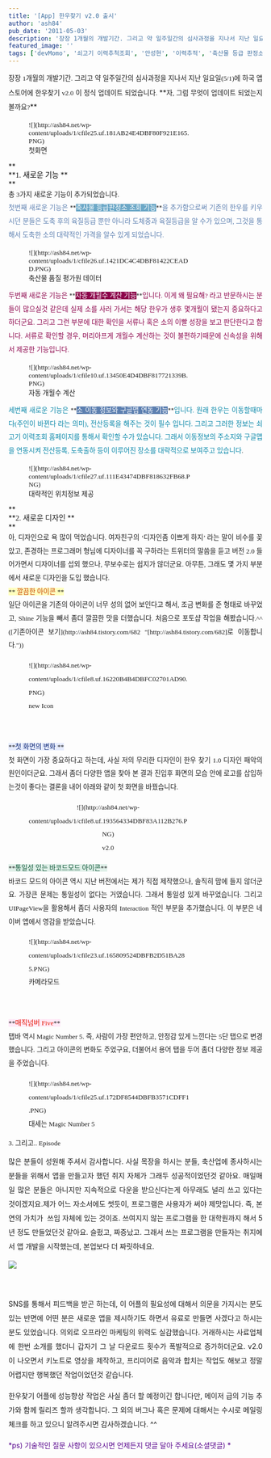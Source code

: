 ```yaml
---
title: '[App] 한우찾기 v2.0 출시'
author: 'ash84'
pub_date: '2011-05-03'
description: '장장 1개월의 개발기간. 그리고 약 일주일간의 심사과정을 지나서 지난 일요일(5/1)에 하국 앱스토어에 한우찾기 v2.0 이 정식 업데이트 되었습니다. **'
featured_image: ''
tags: ['devMomo', '쇠고기 이력추척조회', '안성현', '이력추적', '축산물 등급 판정소', '한우', '한우찾기']
---
```



<div style="background-color: transparent; "><div style="text-align: justify;line-height: 2; "><span style="font-size: 10pt; "><span style="font-family: Dotum; ">장장 1개월의 개발기간. 그리고 약 일주일간의 심사과정을 지나서 지난 일요일(5/1)에 하국 앱스토어에 한우찾기 v2.0 이 정식 업데이트 되었습니다. </span></span>**<span style="font-size: 10pt; "><span style="font-family: Dotum; ">자, 그럼 무엇이 업데이트 되었는지 볼까요?</span></span>**</div><div style="text-align: justify;"></div><div style="text-align: justify;"></div></div><span style="font-size: 10pt; "><span style="font-family: Dotum; "><figure class="wp-caption aligncenter" style="width: 320px">![](http://ash84.net/wp-content/uploads/1/cfile25.uf.181AB24E4DBF80F921E165.PNG)<figcaption class="wp-caption-text">첫화면</figcaption></figure></span></span>

<div><div style="text-align: justify;"><span class="Apple-style-span" style="line-height: 24px;">  
</span></div><div style="text-align: justify;"></div>**<div style="text-align: justify;"><span class="Apple-style-span" style="line-height: 18px; font-weight: normal; ">**<span style="font-size: 10pt; "><span style="font-family: Dotum; "><span style="font-size: 11pt; background-color: rgb(255, 255, 255); "><font class="Apple-style-span" color="#000000">1. 새로운 기능 </font></span></span></span>**</span></div>**

<div style="text-align: justify;"></div><span style="line-height: 2; background-color: transparent; font-size: 10pt; "><div style="text-align: justify;"><span class="Apple-style-span" style="font-family: Dotum; ">총 3가지 새로운 기능이 추가되었습니다. </span></div></span>

<div style="text-align: justify;"></div><span style="line-height: 2; color: rgb(92, 127, 176); background-color: transparent; font-size: 10pt; "><div style="text-align: justify;"><span class="Apple-style-span" style="color: rgb(51, 51, 51); font-size: 12px; line-height: 18px; "><span style="line-height: 2; color: rgb(92, 127, 176); background-color: transparent; font-size: 10pt; "><span style="font-family: Dotum; ">첫번째 새로운 기능은 </span></span>**<span style="font-size: 10pt; "><span style="font-family: Dotum; background-color: rgb(108, 168, 199); "><font class="Apple-style-span" color="#ffffff">축사물 등급판정소 조회 기능</font></span></span>**<span style="line-height: 2; color: rgb(92, 127, 176); background-color: transparent; font-size: 10pt; "><span style="font-family: Dotum; ">을 추가함으로써 기존의 한우를 키우시던 분들은 도축 후의 육질등급 뿐만 아니라 도체중과 육질등급을 알 수가 있으며, 그것을 통해서 도축한 소의 대략적인 가격을 알수 있게 되었습니다. </span></span></span></div></span>

<div style="text-align: justify;"></div><span style="font-size: 10pt; "><span style="font-family: Dotum; "><figure class="wp-caption aligncenter" style="width: 320px">![](http://ash84.net/wp-content/uploads/1/cfile26.uf.1421DC4C4DBF81422CEADD.PNG)<figcaption class="wp-caption-text">축산물 품질 평가원 데이터</figcaption></figure></span></span>

<div style="text-align: justify;"></div><div style="text-align: justify;"></div><div style="text-align: justify;"></div><div style="text-align: justify;"></div><span style="line-height: 2; color: rgb(140, 4, 75); background-color: transparent; font-size: 10pt; "><div style="text-align: justify;"><span class="Apple-style-span" style="color: rgb(51, 51, 51); font-size: 12px; line-height: 18px; "><span style="line-height: 2; color: rgb(140, 4, 75); background-color: transparent; font-size: 10pt; "><span style="font-family: Dotum; ">두번째 새로운 기능은 </span></span>**<span style="font-size: 10pt; "><span style="font-family: Dotum; background-color: rgb(140, 4, 75); "><font class="Apple-style-span" color="#ffffff">자동 개월수 계산 기능</font></span></span>**<span style="line-height: 2; color: rgb(140, 4, 75); background-color: transparent; font-size: 10pt; "><span style="font-family: Dotum; ">입니다. 이게 왜 필요해? 라고 반문하시는 분들이 많으실것 같은데 실제 소를 사러 가서는 해당 한우가 생후 몇개월이 됐는지 중요하다고 하더군요. 그리고 그런 부분에 대한 확인을 서류나 혹은 소의 이빨 성장을 보고 판단한다고 합니다. 서류로 확인할 경우, 머리아프게 개월수 계산하는 것이 불편하기때문에 신속성을 위해서 제공한 기능입니다. </span></span></span></div></span>

<div style="text-align: justify;"></div><span style="font-size: 10pt; "><span style="font-family: Dotum; "><figure class="wp-caption aligncenter" style="width: 320px">![](http://ash84.net/wp-content/uploads/1/cfile10.uf.13450E4D4DBF817721339B.PNG)<figcaption class="wp-caption-text">자동 개월수 계산</figcaption></figure></span></span>

<div style="text-align: justify;"></div><div style="text-align: justify;"></div><span style="line-height: 2; color: rgb(6, 134, 168); background-color: transparent; font-size: 10pt; "><div style="text-align: justify;"><span class="Apple-style-span" style="color: rgb(51, 51, 51); font-size: 12px; line-height: 18px; "><span style="line-height: 2; color: rgb(6, 134, 168); background-color: transparent; font-size: 10pt; "><span style="font-family: Dotum; ">세번째 새로운 기능은 </span></span>**<span style="font-size: 10pt; "><span style="font-family: Dotum; background-color: rgb(92, 127, 176); "><font class="Apple-style-span" color="#ffffff">소 이동 정보와 구글맵 연동 기능</font></span></span>**<span style="line-height: 2; background-color: transparent; font-size: 10pt; "><span style="font-family: Dotum; "><font class="Apple-style-span" color="#0686a8">입니다. 원래 한우는 이동할때마다(주인이 바뀐다 라는 의미), 전산등록을 해주는 것이 필수 입니다. 그리고 그러한 정보는 쇠고기 이력조회 홈페이지를 통해서 확인할 수가 있습니다. 그래서 이동정보의 주소지와 구글맵을 연동시켜 전산등록, 도축출하 등이 이루어진 장소를 대략적으로 보여주고 있습니다</font>. </span></span></span></div></span>

<div style="text-align: justify;"></div><span style="font-size: 10pt; "><span style="font-family: Dotum; "><figure class="wp-caption aligncenter" style="width: 320px">![](http://ash84.net/wp-content/uploads/1/cfile27.uf.111E43474DBF818632FB68.PNG)<figcaption class="wp-caption-text">대략적인 위치정보 제공</figcaption></figure></span></span>

<div style="text-align: justify;"></div><div style="text-align: justify;"></div><div style="text-align: justify;"></div>**<div style="text-align: justify;"><span class="Apple-style-span" style="line-height: 18px; font-weight: normal; ">**<span style="font-size: 10pt; "><span style="font-family: Dotum; "><span style="font-size: 11pt; ">2. 새로운 디자인 </span></span></span>**</span></div>**

<div style="text-align: justify;"></div><span style="line-height: 2; background-color: transparent; font-size: 10pt; "><div style="text-align: justify;"><span class="Apple-style-span" style="font-family: Dotum; ">아, 디자인으로 욕 많이 먹었습니다. 여자친구의 ‘디자인좀 이쁘게 하지’ 라는 말이 비수를 꽂았고, 존경하는 프로그래머 형님에 디자이너를 꼭 구하라는 트위터의 말씀을 듣고 버전 2.0 들어가면서 디자이너를 섭외 했으나, 무보수로는 쉽지가 않더군요. 아무튼, 그래도 몇 가지 부분에서 새로운 디자인을 도입 했습니다. </span></div></span>

<div style="text-align: justify;"></div><div style="text-align: justify;"></div><span style="line-height: 2; font-size: 10pt; "><div style="text-align: justify; "><span class="Apple-style-span" style="font-family: Dotum; background-color: rgb(255, 255, 190);">**<font class="Apple-style-span" color="#c84205"> 깔끔한 아이콘 </font>**</span></div></span><span style="line-height: 2; background-color: transparent; font-size: 10pt; "><div style="text-align: justify;"><span class="Apple-style-span" style="font-family: Dotum; ">일단 아이콘을 기존의 아이콘이 너무 성의 없어 보인다고 해서, 조금 변화를 준 형태로 바꾸었고, Shine 기능을 빼서 좀더 깔끔한 맛을 더했습니다. 처음으로 포토샵 작업을 해봤습니다.^^ ([기존아이콘 보기](http://ash84.tistory.com/682 "[http://ash84.tistory.com/682]로 이동합니다."))<figure class="wp-caption aligncenter" style="width: 320px">![](http://ash84.net/wp-content/uploads/1/cfile8.uf.16220B4B4DBFC02701AD90.PNG)<figcaption class="wp-caption-text">new Icon</figcaption></figure>

 

</span></div></span>

<div style="text-align: justify;"></div><div style="text-align: justify;"></div><span style="line-height: 2; font-size: 10pt; "><div style="text-align: justify; "><span class="Apple-style-span" style="font-family: Dotum; background-color: rgb(230, 236, 254);">**<font class="Apple-style-span" color="#112a75">첫 화면의 변화 </font>**</span></div></span><span style="line-height: 2; background-color: transparent; font-size: 10pt; "><div style="text-align: justify;"><span class="Apple-style-span" style="font-family: Dotum; ">첫 화면이 가장 중요하다고 하는데, 사실 저의 무리한 디자인이 한우 찾기 1.0 디자인 패악의 원인이더군요. 그래서 좀더 다양한 앱을 찾아 본 결과 진입후 화면의 모습 안에 로고를 삽입하는것이 좋다는 결론을 내어 아래와 같이 첫 화면을 바꿨습니다. <div style="text-align: center;"><figure class="wp-caption align" style="width: 315px">![](http://ash84.net/wp-content/uploads/1/cfile8.uf.193564334DBF83A112B276.PNG)<figcaption class="wp-caption-text">v2.0</figcaption></figure></div></span></div></span><span style="line-height: 2; font-size: 10pt; "><div style="text-align: justify; "><span class="Apple-style-span" style="font-family: Dotum; background-color: rgb(224, 240, 233);">**<font class="Apple-style-span" color="#105738">통일성 있는 바코드모드 아이콘</font>**</span></div></span><span style="line-height: 2; background-color: transparent; font-size: 10pt; "><div style="text-align: justify;"><span class="Apple-style-span" style="font-family: Dotum; ">바코드 모드의 아이콘 역시 지난 버전에서는 제가 직접 제작했으나, 솔직히 맘에 들지 않더군요. 가장큰 문제는 통일성이 없다는 거였습니다. 그래서 통일성 있게 바꾸었습니다. 그리고 UIPageView을 활용해서 좀더 사용자의 Interaction 적인 부분을 추가했습니다. 이 부분은 네이버 앱에서 영감을 받았습니다. <figure class="wp-caption align" style="width: 315px">![](http://ash84.net/wp-content/uploads/1/cfile23.uf.165809524DBFB2D51BA285.PNG)<figcaption class="wp-caption-text">카메라모드</figcaption></figure>  
<font class="Apple-style-span" color="#8e8e8e"> </font>

</span></div></span>

<div style="text-align: justify;"></div><div style="text-align: justify;"></div><span style="line-height: 2; font-size: 10pt; "><div style="text-align: justify; "><span class="Apple-style-span" style="font-family: Dotum; background-color: rgb(255, 234, 248);">**<font class="Apple-style-span" color="#e31600">매직넘버 Five</font>**</span></div></span><span style="line-height: 2; background-color: transparent; font-size: 10pt; "><div style="text-align: justify;"><span class="Apple-style-span" style="font-family: Dotum; ">탭바 역시 Magic Number 5. 즉, 사람이 가장 편안하고, 안정감 있게 느낀다는 5단 탭으로 변경했습니다. 그리고 아이콘의 변화도 주었구요, 더불어서 용어 탭을 두어 좀더 다양한 정보 제공을 주었습니다. <figure class="wp-caption aligncenter" style="width: 320px">![](http://ash84.net/wp-content/uploads/1/cfile25.uf.172DF8544DBFB3571CDFF1.PNG)<figcaption class="wp-caption-text">대세는 Magic Number 5</figcaption></figure>

</span></div></span>**<div style="text-align: justify;"><span class="Apple-style-span" style="line-height: 18px; font-weight: normal; ">**<span style="font-size: 10pt; "><span style="font-family: Dotum; ">3. 그리고.. Episode</span></span>**</span></div>**

<div style="text-align: justify;"></div></div><div style="line-height: 2; "><div style="text-align: justify;"> 많은 분들이 성원해 주셔서 감사합니다. 사실 목장을 하시는 분들, 축산업에 종사하시는 분들을 위해서 앱을 만들고자 했던 취지 자체가 그래두 성공적이었던것 같아요. 매일매일 많은 분들은 아니지만 지속적으로 다운을 받으신다는게 아무래도 널리 쓰고 있다는 것이겠지요.제가 어느 자소서에도 썻듯이, 프로그램은 사용자가 써야 제맛입니다. 즉, 본연의 가치가  쓰임 자체에 있는 것이죠. 쓰여지지 않는 프로그램을 한 대학원까지 해서 5년 정도 만들었던것 같아요. 슬펐고, 짜증났고. 그래서 쓰는 프로그램을 만들자는 취지에서 앱 개발을 시작했는데, 본업보다 더 짜릿하네요. 

[![](http://ash84.net/wp-content/uploads/1/cfile21.uf.182CEE4F4DBFC8291A13FE.png)](http://itunes.apple.com/kr/app/id427300296?mt=8 "[http://itunes.apple.com/kr/app/id427300296?mt=8]로 이동합니다.")

  

</div><div style="text-align: justify;"> SNS를 통해서 피드백을 받곤 하는데, 이 어플의 필요성에 대해서 의문을 가지시는 분도 있는 반면에 어떤 분은 새로운 앱을 제시하기도 하면서 유료로 만들면 사겠다고 하시는 분도 있었습니다. 의외로 오프라인 마케팅의 위력도 실감했습니다. 거래하시는 사료업체에 한번 소개를 했더니 갑자기 그 날 다운로드 횟수가 폭발적으로 증가하더군요. v2.0 이 나오면서 키노트로 영상을 제작하고, 프리미어로 음악과 합치는 작업도 해보고 정말 어렵지만 행복했던 작업이었던것 같습니다. 

한우찾기 어플에 성능향상 작업은 사실 좀더 할 예정이긴 합니다만, 메이저 급의 기능 추가와 함께 릴리즈 할까 생각합니다. 그 외의 버그나 혹은 문제에 대해서는 수시로 메일링 체크를 하고 있으니 알려주시면 감사하겠습니다. ^^

<font class="Apple-style-span" color="#57048c">*ps) 기술적인 질문 사항이 있으시면 언제든지 댓글 달아 주세요(소셜댓글) *</font>

</div></div>

